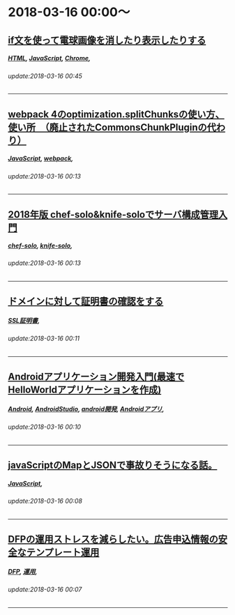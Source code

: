 # 2018-03-16 00:00～
## [if文を使って電球画像を消したり表示したりする](https://qiita.com/cherry0910/items/95115363b77877c9fa8a)
##### [HTML](https://qiita.com/tags/HTML), [JavaScript](https://qiita.com/tags/JavaScript), [Chrome](https://qiita.com/tags/Chrome), 
###### update:2018-03-16 00:45
---
## [webpack 4のoptimization.splitChunksの使い方、使い所　（廃止されたCommonsChunkPluginの代わり）](https://qiita.com/soarflat/items/1b5aa7163c087a91877d)
##### [JavaScript](https://qiita.com/tags/JavaScript), [webpack](https://qiita.com/tags/webpack), 
###### update:2018-03-16 00:13
---
## [2018年版 chef-solo&knife-soloでサーバ構成管理入門](https://qiita.com/namaozi/items/afb42c2b93d4d5c85ed5)
##### [chef-solo](https://qiita.com/tags/chef-solo), [knife-solo](https://qiita.com/tags/knife-solo), 
###### update:2018-03-16 00:13
---
## [ドメインに対して証明書の確認をする](https://qiita.com/kn339264/items/e554fde388bf404b0671)
##### [SSL証明書](https://qiita.com/tags/SSL証明書), 
###### update:2018-03-16 00:11
---
## [Androidアプリケーション開発入門(最速でHelloWorldアプリケーションを作成)](https://qiita.com/genzouw/items/33c5ffe44bfded56a3e7)
##### [Android](https://qiita.com/tags/Android), [AndroidStudio](https://qiita.com/tags/AndroidStudio), [android開発](https://qiita.com/tags/android開発), [Androidアプリ](https://qiita.com/tags/Androidアプリ), 
###### update:2018-03-16 00:10
---
## [javaScriptのMapとJSONで事故りそうになる話。](https://qiita.com/tokky_se/items/9c359c3e94ca280deda8)
##### [JavaScript](https://qiita.com/tags/JavaScript), 
###### update:2018-03-16 00:08
---
## [DFPの運用ストレスを減らしたい。広告申込情報の安全なテンプレート運用](https://qiita.com/TanakanoAnchan/items/0586e308241904a7d15e)
##### [DFP](https://qiita.com/tags/DFP), [運用](https://qiita.com/tags/運用), 
###### update:2018-03-16 00:07
---





